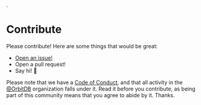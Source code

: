 .
# Contribute

Please contribute! Here are some things that would be great:

- [Open an issue!](https://github.com/ptoner/orbit-db-lazykv/issues/new)
- Open a pull request!
- Say hi! :wave:

Please note that we have a [Code of Conduct](CODE_OF_CONDUCT.md), and that all activity in the [@OrbitDB](https://github.com/orbitdb) organization falls under it. Read it before you contribute, as being part of this community means that you agree to abide by it. Thanks.
